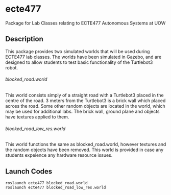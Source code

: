 # ecte477
Package for Lab Classes relating to ECTE477 Autonomous Systems at UOW
## Description
This package provides two simulated worlds that will be used during ECTE477 lab classes.
The worlds have been simulated in Gazebo, and are designed to allow students to test basic functionality of the Turtlebot3 robot.

###### blocked_road.world
This world consists simply of a straight road with a Turtlebot3 placed in the centre of the road. 3 meters from the Turtlebot3 is
a brick wall which placed across the road. Some other random objects are located in the world, which may be used for additional labs.
The brick wall, ground plane and objects have textures applied to them.

###### blocked_road_low_res.world
This world functions the same as blocked_road.world, however textures and the random objects have been removed. This world is provided in case any students
expeience any hardware resource issues.

## Launch Codes
`roslaunch ecte477 blocked_road.world`  
`roslaunch ecte477 blocked_road_low_res.world`
